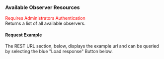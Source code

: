 ### Available Observer Resources
<span style="color:red">Requires Administrators Authentication</span>   
Returns a list of all available observers.
#### Request Example
The REST URL section, below, displays the example url and can be queried by selecting the blue "Load response" Button below.
